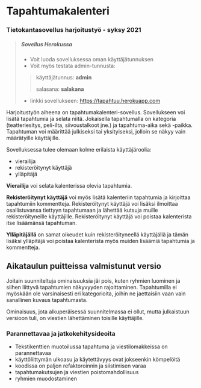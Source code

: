 # Tapahtumakalenteri
### Tietokantasovellus harjoitustyö - syksy 2021

> ##### Sovellus Herokussa
>
> * Voit luoda sovelluksessa oman käyttäjätunnuksen
> * Voit myös testata admin-tunnusta:
>
>> käyttäjätunnus: **admin**
>>
>> salasana: **salakana**
>> 
>
> - linkki sovellukseen: <https://tapahtuu.herokuapp.com>


Harjoitustyön aiheena on tapahtumakalenteri-sovellus. Sovellukseen voi lisätä tapahtumia ja selata niitä.
Jokaisella tapahtumalla on kategoria (teatteriesitys, peli-ilta, siivoustalkoot jne.) ja tapahtuma-aika
sekä -paikka. Tapahtuman voi määrittää julkiseksi tai yksityiseksi, jolloin se näkyy vain määrätyille käyttäjille.

Sovelluksessa tulee olemaan
kolme erilaista käyttäjäroolia:

* vierailija
* rekisteröitynyt käyttäjä
* ylläpitäjä

**Vierailija** voi selata kalenterissa olevia tapahtumia.

**Rekisteröitynyt käyttäjä** voi myös lisätä kalenteriin tapahtumia ja kirjoittaa tapahtumiin kommentteja. Rekisteröitynyt
käyttäjä voi lisäksi ilmoittaa osallistuvansa tiettyyn tapahtumaan ja lähettää kutsuja muille rekisteröityneille käyttäjille.
Rekisteröitynyt käyttäjä voi poistaa kalenterista itse lisäämänsä tapahtuman.

**Ylläpitäjällä** on samat oikeudet kuin rekisteröityneellä käyttäjällä ja tämän lisäksi ylläpitäjä voi poistaa
kalenterista myös muiden lisäämiä tapahtumia ja kommentteja.

## Aikataulun puitteissa valmistunut versio

Joitain suunniteltuja ominaisuuksia jäi pois, kuten ryhmien luominen ja siihen liittyvä tapahtumien näkyvyyden rajoittaminen.
Tapahtumilla ei myöskään ole varsinaisesti eri kategorioita, joihin ne jaettaisiin vaan vain sanallinen kuvaus tapahtumasta.

Ominaisuus, jota alkuperäisessä suunnitelmassa ei ollut, mutta julkaistuun versioon tuli, on viestien lähettäminen toisille käyttäjille.

### Parannettavaa ja jatkokehitysideoita

* Tekstikenttien muotoilussa tapahtuma ja viestilomakkeissa on parannettavaa
* käyttöliittymän ulkoasu ja käytettävyys ovat jokseenkin kömpelöitä
* koodissa on paljon refaktoroinnin ja siistimisen varaa
* tapahtumakutsujen ja viestien poistomahdollisuus
* ryhmien muodostaminen
